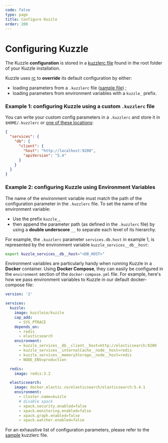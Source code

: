 ```yaml
---
code: false
type: page
title: Configure Kuzzle
order: 200
---
```


# Configuring Kuzzle

The Kuzzle **configuration** is stored in a [kuzzlerc file](https://github.com/kuzzleio/kuzzle/blob/master/.kuzzlerc.sample) found in the root folder of your Kuzzle installation.

Kuzzle uses [rc](https://github.com/dominictarr/rc) to **override** its default configuration by either:

- loading parameters from a `.kuzzlerc` file ([sample file](https://github.com/kuzzleio/kuzzle/blob/master/.kuzzlerc.sample)) ;
- loading parameters from environment variables with a `kuzzle_` prefix.

### Example 1: configuring Kuzzle using a custom `.kuzzlerc` file

You can write your custom config parameters in a `.kuzzlerc` and store it in `$HOME/.kuzzlerc` or [one of these locations](https://github.com/dominictarr/rc/blob/master/README.md#standards):

```json
{
  "services": {
    "db": {
      "client": {
        "host": "http://localhost:9200",
        "apiVersion": "5.4"
      }
    }
  }
}
```

### Example 2: configuring Kuzzle using Environment Variables

The name of the environment variable must match the path of the configuration parameter in the `.kuzzlerc` file. To set the name of the environment variable:

- Use the prefix `kuzzle_`,
- then append the parameter path (as defined in the `.kuzzlerc` file) by using a **double underscore** `__` to separate each level of its hierarchy.

For example, the `.kuzzlerc` parameter `services.db.host` in example 1, is represented by the environment variable `kuzzle_services__db__host`:

```bash
export kuzzle_services__db__host="<DB_HOST>"
```

Environment variables are particularly handy when running Kuzzle in a **Docker** container. Using **Docker Compose**, they can easily be configured in the `environment` section of the `docker-compose.yml` file. For example, here's how we pass environment variables to Kuzzle in our default docker-compose file:

```yaml
version: '2'

services:
  kuzzle:
    image: kuzzleio/kuzzle
    cap_add:
      - SYS_PTRACE
    depends_on:
      - redis
      - elasticsearch
    environment:
      - kuzzle_services__db__client__host=http://elasticsearch:9200
      - kuzzle_services__internalCache__node__host=redis
      - kuzzle_services__memoryStorage__node__host=redis
      - NODE_ENV=production

  redis:
    image: redis:3.2

  elasticsearch:
    image: docker.elastic.co/elasticsearch/elasticsearch:5.4.1
    environment:
      - cluster.name=kuzzle
      # disable xpack
      - xpack.security.enabled=false
      - xpack.monitoring.enabled=false
      - xpack.graph.enabled=false
      - xpack.watcher.enabled=false
```

<div class="alert alert-info">
  For an exhaustive list of configuration parameters, please refer to the <a href="https://github.com/kuzzleio/kuzzle/blob/master/.kuzzlerc.sample">sample</a> kuzzlerc file.
</div>
